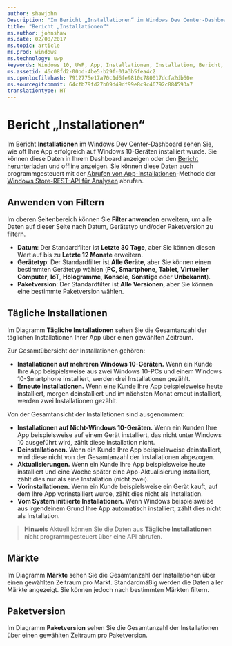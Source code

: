```yaml
---
author: shawjohn
Description: "Im Bericht „Installationen“ im Windows Dev Center-Dashboard sehen Sie, wie oft Ihre App erfolgreich auf Windows 10-Geräten installiert wurde."
title: "Bericht „Installationen“"
ms.author: johnshaw
ms.date: 02/08/2017
ms.topic: article
ms.prod: windows
ms.technology: uwp
keywords: Windows 10, UWP, App, Installationen, Installation, Bericht, Analysen
ms.assetid: 46c08fd2-00bd-4be5-b29f-01a3b5fea4c2
ms.openlocfilehash: 7912775e17a70c1d6fe9810c780017dcfa2db60e
ms.sourcegitcommit: 64cfb79fd27b09d49df99e8c9c46792c884593a7
translationtype: HT
---
```

# <a name="installs-report"></a>Bericht „Installationen“

Im Bericht **Installationen** im Windows Dev Center-Dashboard sehen Sie, wie oft Ihre App erfolgreich auf Windows 10-Geräten installiert wurde. Sie können diese Daten in Ihrem Dashboard anzeigen oder den [Bericht herunterladen](download-analytic-reports.md) und offline anzeigen. Sie können diese Daten auch programmgesteuert mit der [Abrufen von App-Installationen](../monetize/get-app-installs.md)-Methode der [Windows Store-REST-API für Analysen](../monetize/access-analytics-data-using-windows-store-services.md) abrufen.


## <a name="apply-filters"></a>Anwenden von Filtern


Im oberen Seitenbereich können Sie **Filter anwenden** erweitern, um alle Daten auf dieser Seite nach Datum, Gerätetyp und/oder Paketversion zu filtern.

-   **Datum**: Der Standardfilter ist **Letzte 30 Tage**, aber Sie können diesen Wert auf bis zu **Letzte 12 Monate** erweitern.
-   **Gerätetyp**: Der Standardfilter ist **Alle Geräte**, aber Sie können einen bestimmten Gerätetyp wählen (**PC**, **Smartphone**, **Tablet**, **Virtueller Computer**, **IoT**, **Hologramme**, **Konsole**, **Sonstige** oder **Unbekannt**).
-   **Paketversion**: Der Standardfilter ist **Alle Versionen**, aber Sie können eine bestimmte Paketversion wählen.


## <a name="installs-daily"></a>Tägliche Installationen


Im Diagramm **Tägliche Installationen** sehen Sie die Gesamtanzahl der täglichen Installationen Ihrer App über einen gewählten Zeitraum.

Zur Gesamtübersicht der Installationen gehören:
-   **Installationen auf mehreren Windows 10-Geräten.** Wenn ein Kunde Ihre App beispielsweise aus zwei Windows 10-PCs und einem Windows 10-Smartphone installiert, werden drei Installationen gezählt.
-   **Erneute Installationen.** Wenn eine Kunde Ihre App beispielsweise heute installiert, morgen deinstalliert und im nächsten Monat erneut installiert, werden zwei Installationen gezählt.

Von der Gesamtansicht der Installationen sind ausgenommen:
-   **Installationen auf Nicht-Windows 10-Geräten.** Wenn ein Kunden Ihre App beispielsweise auf einem Gerät installiert, das nicht unter Windows 10 ausgeführt wird, zählt diese Installation nicht.
-   **Deinstallationen.** Wenn ein Kunde Ihre App beispielsweise deinstalliert, wird diese nicht von der Gesamtanzahl der Installationen abgezogen.
-   **Aktualisierungen.** Wenn ein Kunde Ihre App beispielsweise heute installiert und eine Woche später eine App-Aktualisierung installiert, zählt dies nur als eine Installation (nicht zwei).
-   **Vorinstallationen.** Wenn ein Kunde beispielsweise ein Gerät kauft, auf dem Ihre App vorinstalliert wurde, zählt dies nicht als Installation.
-   **Vom System initiierte Installationen.** Wenn Windows beispielsweise aus irgendeinem Grund Ihre App automatisch installiert, zählt dies nicht als Installation.

> **Hinweis**  Aktuell können Sie die Daten aus **Tägliche Installationen** nicht programmgesteuert über eine API abrufen.

## <a name="markets"></a>Märkte


Im Diagramm **Märkte** sehen Sie die Gesamtanzahl der Installationen über einen gewählten Zeitraum pro Markt. Standardmäßig werden die Daten aller Märkte angezeigt. Sie können jedoch nach bestimmten Märkten filtern.


## <a name="package-version"></a>Paketversion


Im Diagramm **Paketversion** sehen Sie die Gesamtanzahl der Installationen über einen gewählten Zeitraum pro Paketversion.



 

 
